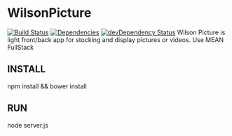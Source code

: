 # WilsonPicture
[![Build Status](https://travis-ci.org/eleven-labs/WilsonPicture.svg)](https://travis-ci.org/eleven-labs/WilsonPicture)
[![Dependencies](http://img.shields.io/david/Swiip/generator-gulp-angular.svg?style=flat)](https://david-dm.org/eleven-labs/WilsonPicture)
[![devDependency Status](https://david-dm.org/eleven-labs/WilsonPicture/dev-status.svg)](https://david-dm.org/eleven-labs/WilsonPicture#info=devDependencies)
Wilson Picture is light front/back app for stocking and display pictures or videos. Use MEAN FullStack


## INSTALL

npm install && bower install

## RUN

node server.js
